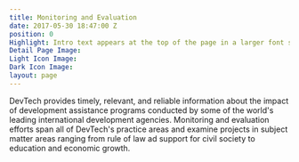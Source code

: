 ```yaml
---
title: Monitoring and Evaluation
date: 2017-05-30 18:47:00 Z
position: 0
Highlight: Intro text appears at the top of the page in a larger font size.
Detail Page Image: 
Light Icon Image: 
Dark Icon Image: 
layout: page
---
```


DevTech provides timely, relevant, and reliable information about the impact of development assistance programs conducted by some of the world's leading international development agencies. Monitoring and evaluation efforts span all of DevTech's practice areas and examine projects in subject matter areas ranging from rule of law ad support for civil society to education and economic growth.